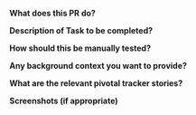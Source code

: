 **What does this PR do?**

**Description of Task to be completed?**

**How should this be manually tested?**

**Any background context you want to provide?**

**What are the relevant pivotal tracker stories?**

**Screenshots (if appropriate)**

